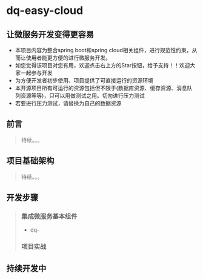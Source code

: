# dq-easy-cloud
## 让微服务开发变得更容易
* 本项目内容为整合spring boot和spring cloud相关组件，进行规范性约束，从而让使用者能更方便的进行微服务开发。<br>
* 如您觉得该项目对您有用，欢迎点击右上方的Star按钮，给予支持！！欢迎大家一起参与开发<br>
* 为方便开发者初步使用、项目提供了可直接运行的资源环境<br/>
* 本开源项目所有可运行的资源包括但不限于(数据库资源、缓存资源、消息队列资源等等)，只可以用做测试之用。切勿进行压力测试<br/>
* 若要进行压力测试，请替换为自己的数据资源<br/>

## 前言
> 待续。。。
## 项目基础架构
> 待续。。。
## 开发步骤
> ### 集成微服务基本组件
> * dq-
> ### 项目实战
## 持续开发中
